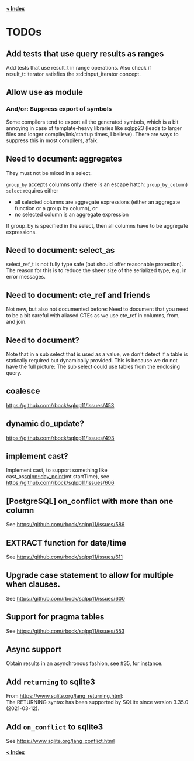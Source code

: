 [**< Index**](/docs/README.md)

# TODOs

## Add tests that use query results as ranges
Add tests that use result_t in range operations. Also check if result_t::iterator satisfies the std::input_iterator concept.

## Allow use as module
### And/or: Suppress export of symbols

Some compilers tend to export all the generated symbols, which is a bit annoying
in case of template-heavy libraries like sqlpp23 (leads to larger files and
longer compile/link/startup times, I believe). There are ways to suppress this
in most compilers, afaik.

## Need to document: aggregates
They must not be mixed in a select.

`group_by` accepts columns only (there is an escape hatch: `group_by_column`)
`select` requires either
- all selected columns are aggregate expressions (either an aggregate function or a group by column), or
- no selected column is an aggregate expression

If group_by is specified in the select, then all columns have to be aggregate expressions.

## Need to document: select_as
select_ref_t is not fully type safe (but should offer reasonable protection).
The reason for this is to reduce the sheer size of the serialized type, e.g. in error messages.

## Need to document: cte_ref and friends
Not new, but also not documented before: Need to document that you need to be a bit careful with aliased CTEs as we use cte_ref in columns, from, and join.

## Need to document?
Note that in a sub select that is used as a value, we don't detect if a table is statically required but dynamically provided. This is because we do not have the full picture: The sub select could use tables from the enclosing query.


## coalesce
https://github.com/rbock/sqlpp11/issues/453

## dynamic do_update?
https://github.com/rbock/sqlpp11/issues/493

## implement cast?
Implement cast, to support something like cast_as<sqlpp::day_point>(mt.startTime),
see https://github.com/rbock/sqlpp11/issues/606

## [PostgreSQL] on_conflict with more than one column
See https://github.com/rbock/sqlpp11/issues/586

## EXTRACT function for date/time
See https://github.com/rbock/sqlpp11/issues/611

## Upgrade case statement to allow for multiple when clauses.
See https://github.com/rbock/sqlpp11/issues/600

## Support for pragma tables
See https://github.com/rbock/sqlpp11/issues/553

## Async support

Obtain results in an asynchronous fashion, see #35, for instance.

## Add `returning` to sqlite3
From https://www.sqlite.org/lang_returning.html: \
The RETURNING syntax has been supported by SQLite since version 3.35.0 (2021-03-12).

## Add `on_conflict` to sqlite3

See https://www.sqlite.org/lang_conflict.html


[**< Index**](/docs/README.md)
